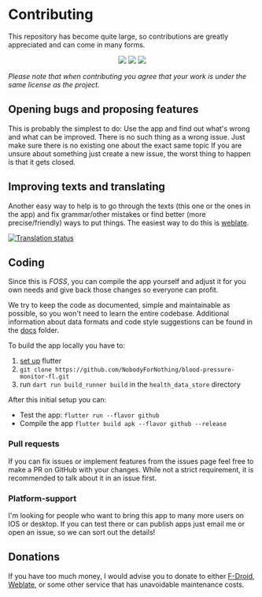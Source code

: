 # Contributing

This repository has become quite large, so contributions are greatly appreciated and can come in many forms.

<div align="center">
<img src="https://tokei.rs/b1/github/NobodyForNothing/blood-pressure-monitor-fl?style=flat-square">
<img src="https://tokei.rs/b1/github/NobodyForNothing/blood-pressure-monitor-fl?category=code&style=flat-square">
<img src="https://tokei.rs/b1/github/NobodyForNothing/blood-pressure-monitor-fl?category=comments&style=flat-square">
</div>

*Please note that when contributing you agree that your work is under the same license as the project.*

## Opening bugs and proposing features

This is probably the simplest to do: Use the app and find out what's wrong and what can be improved. There is no such thing as a wrong issue. Just make sure there is no existing one about the exact same topic If you are unsure about something just create a new issue, the worst thing to happen is that it gets closed.

## Improving texts and translating
Another easy way to help is to go through the texts (this one or the ones in the app) and fix grammar/other mistakes or find better (more precise/friendly) ways to put things.
The easiest way to do this is [weblate](https://hosted.weblate.org/engage/blood-pressure-monitor-fl/).

[![Translation status](https://hosted.weblate.org/widgets/blood-pressure-monitor-fl/-/multi-auto.svg)](https://hosted.weblate.org/engage/blood-pressure-monitor-fl/)


## Coding
Since this is *FOSS*, you can compile the app yourself and adjust it for you own needs and give back those changes so everyone can profit.

We try to keep the code as documented, simple and maintainable as possible, so you won't need to learn the entire codebase. Additional information about data formats and code style suggestions can be found in the [docs](https://github.com/NobodyForNothing/blood-pressure-monitor-fl/tree/main/docs) folder.

To build the app locally you have to:
1. [set up](https://docs.flutter.dev/get-started/install) flutter
2. `git clone https://github.com/NobodyForNothing/blood-pressure-monitor-fl.git`
3. run `dart run build_runner build` in the `health_data_store` directory

After this initial setup you can:
- Test the app: `flutter run --flavor github`
- Compile the app `flutter build apk --flavor github --release`

### Pull requests
If you can fix issues or implement features from the issues page feel free to make a PR on GitHub with your changes. While not a strict requirement, it is recommended to talk about it in an issue first.

### Platform-support
I'm looking for people who want to bring this app to many more users on IOS or desktop. If you can test there or can publish apps just email me or open an issue, so we can sort out the details! 

## Donations
If you have too much money, I would advise you to donate to either [F-Droid](https://f-droid.org/en/donate/), [Weblate](https://weblate.org/en/donate/), or some other service that has unavoidable maintenance costs.